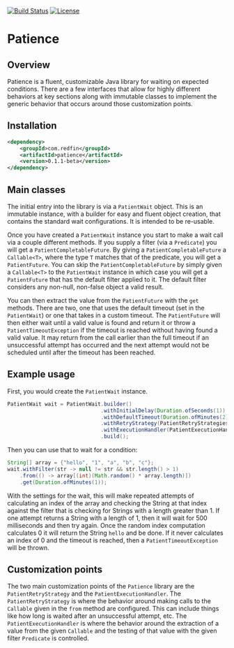 [![Build Status](https://travis-ci.org/redfin/patience.svg?branch=master)](https://travis-ci.org/redfin/patience)
[![License](http://img.shields.io/:license-apache-brightgreen.svg)](http://www.apache.org/licenses/LICENSE-2.0.html)

# Patience

## Overview

Patience is a fluent, customizable Java library for waiting on expected conditions.
There are a few interfaces that allow for highly different behaviors at key
sections along with immutable classes to implement the generic behavior that
occurs around those customization points.

## Installation

```xml
<dependency>
    <groupId>com.redfin</groupId>
    <artifactId>patience</artifactId>
    <version>0.1.1-beta</version>
</dependency>
```

## Main classes

The initial entry into the library is via a `PatientWait` object.
This is an immutable instance, with a builder for easy and fluent object creation,
 that contains the standard wait configurations.
It is intended to be re-usable.

Once you have created a `PatientWait` instance you start to make a wait call via a couple different methods.
If you supply a filter (via a `Predicate`) you will get a `PatientCompletableFuture`.
By giving a `PatientCompletableFuture` a `Callable<T>`, where the type `T` matches that of the predicate,
 you will get a `PatientFuture`. You can skip the `PatientCompletableFuture` by simply given a `Callable<T>` to
 the `PatientWait` instance in which case you will get a `PatientFuture` that has the default filter applied to it.
The default filter considers any non-null, non-false object a valid result.

You can then extract the value from the `PatientFuture` with the `get` methods.
There are two, one that uses the default timeout (set in the `PatientWait`) or one that takes in a custom timeout.
The `PatientFuture` will then either wait until a valid value is found and return it or throw a `PatientTimeoutException`
if the timeout is reached without having found a valid value. It may return from the call earlier than the full timeout if
an unsuccessful attempt has occurred and the next attempt would not be scheduled until after the timeout has been reached.

## Example usage

First, you would create the `PatientWait` instance.

```java
PatientWait wait = PatientWait.builder()
                              .withInitialDelay(Duration.ofSeconds(1))
                              .withDefaultTimeout(Duration.ofMinutes(2))
                              .withRetryStrategy(PatientRetryStrategies.withFixedDelay(Duration.ofMillis(500)))
                              .withExecutionHandler(PatientExecutionHandlers.simpleHandler())
                              .build();
```

Then you can use that to wait for a condition:

```java
String[] array = {"hello", "1", "a", "b", "c"};
wait.withFilter(str -> null != str && str.length() > 1)
    .from(() -> array[(int)(Math.random() * array.length)])
    .get(Duration.ofMinutes(1));
```

With the settings for the wait, this will make repeated attempts of calculating an index of the array
and checking the String at that index against the filter that is checking for Strings with a length
greater than 1. If one attempt returns a String with a length of 1, then it will wait for 500 milliseconds
and then try again. Once the random index computation calculates 0 it will return the String `hello` and
be done. If it never calculates an index of 0 and the timeout is reached, then a `PatientTimeoutException`
will be thrown.

## Customization points

The two main customization points of the `Patience` library are the `PatientRetryStrategy` and the `PatientExecutionHandler`.
The `PatientRetryStrategy` is where the behavior around making calls to the `Callable` given in the `from` method are configured.
This can include things like how long is waited after an unsuccessful attempt, etc.
The `PatientExecutionHandler` is where the behavior around the extraction of a value from the given `Callable` and the
testing of that value with the given filter `Predicate` is controlled.
